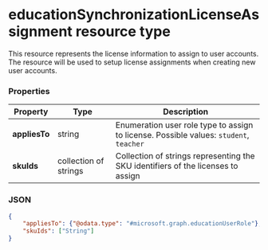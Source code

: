 # educationSynchronizationLicenseAssignment resource type

This resource represents the license information to assign to user accounts. The resource will be used to setup license assignments when creating new user accounts.

### Properties

| Property | Type | Description |
|-|-|-|
| **appliesTo** | string |  Enumeration user role type to assign to license. Possible values: `student`, `teacher`         |
| **skuIds** | collection of strings |  Collection of strings representing the SKU identifiers of the licenses to assign         |

### JSON
<!-- {
  "blockType": "resource",
  "optionalProperties": [

  ],
  "@odata.type": "#microsoft.graph.educationSynchronizationLicenseAssignment"
}-->

```json
{
    "appliesTo": {"@odata.type": "#microsoft.graph.educationUserRole"},
    "skuIds": ["String"]
}
```
